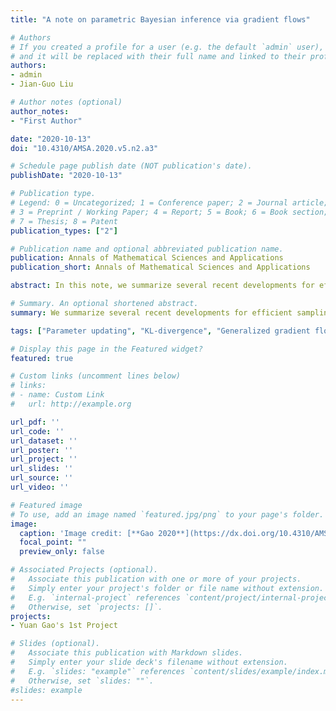 ```yaml
---
title: "A note on parametric Bayesian inference via gradient flows"

# Authors
# If you created a profile for a user (e.g. the default `admin` user), write the username (folder name) here 
# and it will be replaced with their full name and linked to their profile.
authors:
- admin
- Jian-Guo Liu

# Author notes (optional)
author_notes:
- "First Author"

date: "2020-10-13"
doi: "10.4310/AMSA.2020.v5.n2.a3"

# Schedule page publish date (NOT publication's date).
publishDate: "2020-10-13"

# Publication type.
# Legend: 0 = Uncategorized; 1 = Conference paper; 2 = Journal article;
# 3 = Preprint / Working Paper; 4 = Report; 5 = Book; 6 = Book section;
# 7 = Thesis; 8 = Patent
publication_types: ["2"]

# Publication name and optional abbreviated publication name.
publication: Annals of Mathematical Sciences and Applications
publication_short: Annals of Mathematical Sciences and Applications

abstract: In this note, we summarize several recent developments for efficient sampling methods for parameters based on Bayesian inference. To reformulate those sampling methods, we use different formulations for gradient flows on the manifold in the parameter space, including strong form, weak form and De Giorgi type duality form. The gradient flow formulations will cover some applications in deep learning, ensemble Kalman filter for data assimilation, kinetic theory and Markov chain Monte Carlo.

# Summary. An optional shortened abstract.
summary: We summarize several recent developments for efficient sampling methods for parameters based on Bayesian inference. 

tags: ["Parameter updating", "KL-divergence", "Generalized gradient flow"]

# Display this page in the Featured widget?
featured: true

# Custom links (uncomment lines below)
# links:
# - name: Custom Link
#   url: http://example.org

url_pdf: ''
url_code: ''
url_dataset: ''
url_poster: ''
url_project: ''
url_slides: ''
url_source: ''
url_video: ''

# Featured image
# To use, add an image named `featured.jpg/png` to your page's folder. 
image:
  caption: 'Image credit: [**Gao 2020**](https://dx.doi.org/10.4310/AMSA.2020.v5.n2.a3)'
  focal_point: ""
  preview_only: false

# Associated Projects (optional).
#   Associate this publication with one or more of your projects.
#   Simply enter your project's folder or file name without extension.
#   E.g. `internal-project` references `content/project/internal-project/index.md`.
#   Otherwise, set `projects: []`.
projects:
- Yuan Gao's 1st Project

# Slides (optional).
#   Associate this publication with Markdown slides.
#   Simply enter your slide deck's filename without extension.
#   E.g. `slides: "example"` references `content/slides/example/index.md`.
#   Otherwise, set `slides: ""`.
#slides: example
---
```



